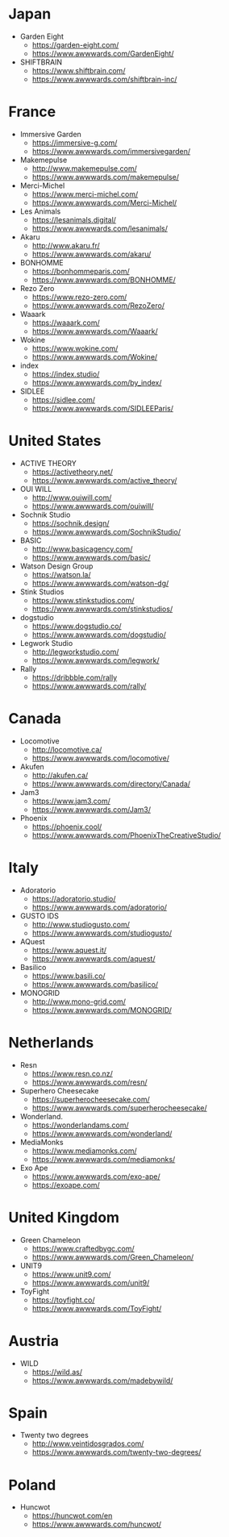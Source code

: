 # Japan
- Garden Eight  
  	- https://garden-eight.com/
	- https://www.awwwards.com/GardenEight/
- SHIFTBRAIN  
	- https://www.shiftbrain.com/
	- https://www.awwwards.com/shiftbrain-inc/

# France
- Immersive Garden  
	- https://immersive-g.com/
	- https://www.awwwards.com/immersivegarden/
- Makemepulse 
	- http://www.makemepulse.com/
	- https://www.awwwards.com/makemepulse/
- Merci-Michel  
	- https://www.merci-michel.com/
	- https://www.awwwards.com/Merci-Michel/
- Les Animals
	- https://lesanimals.digital/	
	- https://www.awwwards.com/lesanimals/
- Akaru
	- http://www.akaru.fr/
	- https://www.awwwards.com/akaru/
- BONHOMME
	- https://bonhommeparis.com/
	- https://www.awwwards.com/BONHOMME/
- Rezo Zero
	- https://www.rezo-zero.com/
	- https://www.awwwards.com/RezoZero/
- Waaark
	- https://waaark.com/
	- https://www.awwwards.com/Waaark/
- Wokine
	- https://www.wokine.com/
	- https://www.awwwards.com/Wokine/
- index
	- https://index.studio/
	- https://www.awwwards.com/by_index/
- SIDLEE
	- https://sidlee.com/
	- https://www.awwwards.com/SIDLEEParis/	

# United States 
- ACTIVE THEORY
	- https://activetheory.net/
	- https://www.awwwards.com/active_theory/
- OUI WILL
	- http://www.ouiwill.com/
	- https://www.awwwards.com/ouiwill/
- Sochnik Studio
	- https://sochnik.design/
	- https://www.awwwards.com/SochnikStudio/
- BASIC
	- http://www.basicagency.com/
	- https://www.awwwards.com/basic/
- Watson Design Group
	- https://watson.la/
	- https://www.awwwards.com/watson-dg/
- Stink Studios
	- https://www.stinkstudios.com/
	- https://www.awwwards.com/stinkstudios/
- dogstudio
	- https://www.dogstudio.co/
	- https://www.awwwards.com/dogstudio/
- Legwork Studio
	- http://legworkstudio.com/
	- https://www.awwwards.com/legwork/
- Rally
	- https://dribbble.com/rally
	- https://www.awwwards.com/rally/	

# Canada
- Locomotive
	- http://locomotive.ca/
	- https://www.awwwards.com/locomotive/
- Akufen
	- http://akufen.ca/
	- https://www.awwwards.com/directory/Canada/
- Jam3
	- https://www.jam3.com/
	- https://www.awwwards.com/Jam3/
- Phoenix
	- https://phoenix.cool/
	- https://www.awwwards.com/PhoenixTheCreativeStudio/	

# Italy
- Adoratorio
	- https://adoratorio.studio/
	- https://www.awwwards.com/adoratorio/
- GUSTO IDS
	- http://www.studiogusto.com/
	- https://www.awwwards.com/studiogusto/
- AQuest
	- https://www.aquest.it/
	- https://www.awwwards.com/aquest/
- Basilico
	- https://www.basili.co/
	- https://www.awwwards.com/basilico/
- MONOGRID
	- http://www.mono-grid.com/
	- https://www.awwwards.com/MONOGRID/	

# Netherlands
- Resn
	- https://www.resn.co.nz/
	- https://www.awwwards.com/resn/
- Superhero Cheesecake
	- https://superherocheesecake.com/
	- https://www.awwwards.com/superherocheesecake/
- Wonderland.
	- https://wonderlandams.com/
	- https://www.awwwards.com/wonderland/
- MediaMonks
	- https://www.mediamonks.com/
	- https://www.awwwards.com/mediamonks/
- Exo Ape
	- https://www.awwwards.com/exo-ape/
	- https://exoape.com/

# United Kingdom 
- Green Chameleon
	- https://www.craftedbygc.com/
	- https://www.awwwards.com/Green_Chameleon/
- UNIT9
	- https://www.unit9.com/
	- https://www.awwwards.com/unit9/
- ToyFight
	- https://toyfight.co/
	- https://www.awwwards.com/ToyFight/

# Austria 
- WILD
	- https://wild.as/
	- https://www.awwwards.com/madebywild/

# Spain
- Twenty two degrees
	- http://www.veintidosgrados.com/
	- https://www.awwwards.com/twenty-two-degrees/

# Poland
- Huncwot
	- https://huncwot.com/en
	- https://www.awwwards.com/huncwot/

